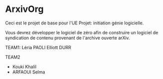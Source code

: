 # ArxivOrg

Ceci est le projet de base pour l'UE Projet: initiation génie logicielle.

Vous devrez développer le logiciel de zéro afin de construire 
un logiciel de syndication de contenu provenant de l'archive ouverte arXiv.

TEAM1:
Léria PAOLI
Elliott DURR

TEAM2
- Kouki Khalil
- ARFAOUI Selma